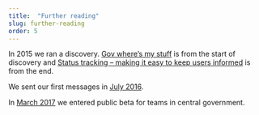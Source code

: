 ```yaml
---
title:  "Further reading"
slug: further-reading
order: 5
---
```


In 2015 we ran a discovery. [Gov where’s my stuff](https://gds.blog.gov.uk/2015/08/26/gov-wheres-my-stuff/) is from the start of discovery and  [Status tracking – making it easy to keep users informed](https://gds.blog.gov.uk/2015/10/05/status-tracking-making-it-easy-to-keep-users-informed/) is from the end.

We sent our first messages in [July 2016](https://governmentasaplatform.blog.gov.uk/2016/07/26/notify-sends-first-messages/).

In [March 2017](https://governmentasaplatform.blog.gov.uk/2017/03/01/notify-now-open-for-use/) we entered public beta for teams in central government.
